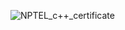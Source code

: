 ![NPTEL_c++_certificate](https://github.com/ishikhatomar/Programming-in-modern-Cplusplus/assets/147544277/ce0d3b1f-61ad-41f6-9445-2bcbd67ad309)
